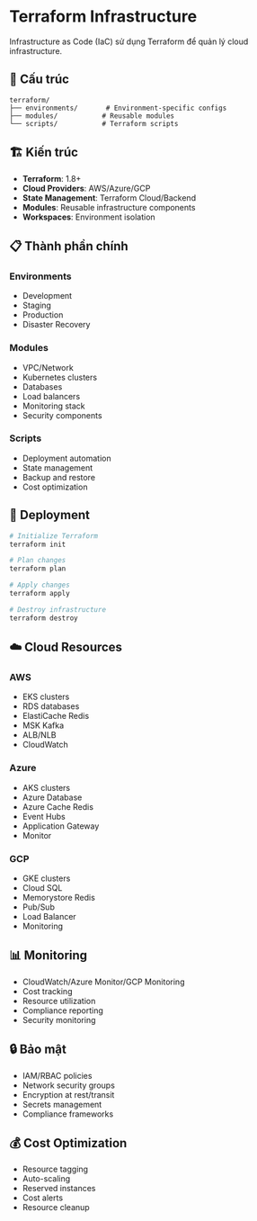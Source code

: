 # Terraform Infrastructure

Infrastructure as Code (IaC) sử dụng Terraform để quản lý cloud infrastructure.

## 📁 Cấu trúc

```
terraform/
├── environments/       # Environment-specific configs
├── modules/           # Reusable modules
└── scripts/           # Terraform scripts
```

## 🏗️ Kiến trúc

- **Terraform**: 1.8+
- **Cloud Providers**: AWS/Azure/GCP
- **State Management**: Terraform Cloud/Backend
- **Modules**: Reusable infrastructure components
- **Workspaces**: Environment isolation

## 📋 Thành phần chính

### Environments
- Development
- Staging
- Production
- Disaster Recovery

### Modules
- VPC/Network
- Kubernetes clusters
- Databases
- Load balancers
- Monitoring stack
- Security components

### Scripts
- Deployment automation
- State management
- Backup and restore
- Cost optimization

## 🚀 Deployment

```bash
# Initialize Terraform
terraform init

# Plan changes
terraform plan

# Apply changes
terraform apply

# Destroy infrastructure
terraform destroy
```

## ☁️ Cloud Resources

### AWS
- EKS clusters
- RDS databases
- ElastiCache Redis
- MSK Kafka
- ALB/NLB
- CloudWatch

### Azure
- AKS clusters
- Azure Database
- Azure Cache Redis
- Event Hubs
- Application Gateway
- Monitor

### GCP
- GKE clusters
- Cloud SQL
- Memorystore Redis
- Pub/Sub
- Load Balancer
- Monitoring

## 📊 Monitoring

- CloudWatch/Azure Monitor/GCP Monitoring
- Cost tracking
- Resource utilization
- Compliance reporting
- Security monitoring

## 🔒 Bảo mật

- IAM/RBAC policies
- Network security groups
- Encryption at rest/transit
- Secrets management
- Compliance frameworks

## 💰 Cost Optimization

- Resource tagging
- Auto-scaling
- Reserved instances
- Cost alerts
- Resource cleanup
